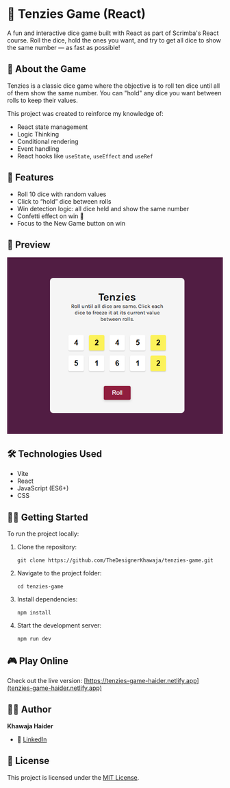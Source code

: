 
# 🎲 Tenzies Game (React)

A fun and interactive dice game built with React as part of Scrimba's React course. Roll the dice, hold the ones you want, and try to get all dice to show the same number — as fast as possible!

## 🧠 About the Game

Tenzies is a classic dice game where the objective is to roll ten dice until all of them show the same number. You can "hold" any dice you want between rolls to keep their values.

This project was created to reinforce my knowledge of:

- React state management
- Logic Thinking
- Conditional rendering
- Event handling
- React hooks like `useState`, `useEffect` and `useRef`

## 🚀 Features

- Roll 10 dice with random values
- Click to “hold” dice between rolls
- Win detection logic: all dice held and show the same number
- Confetti effect on win 🎉
- Focus to the New Game button on win

## 📸 Preview

![Game Screenshot](./src/assets/tenzies-game-screenshot.png)

## 🛠️ Technologies Used

- Vite
- React
- JavaScript (ES6+)
- CSS

## 🧑‍💻 Getting Started

To run the project locally:

1. Clone the repository:
   ```
   git clone https://github.com/TheDesignerKhawaja/tenzies-game.git
   ```
2. Navigate to the project folder:
   ```
   cd tenzies-game
   ```
3. Install dependencies:
   ```
   npm install
   ```
4. Start the development server:
   ```
   npm run dev
   ```

## 🎮 Play Online

Check out the live version: [https://tenzies-game-haider.netlify.app](tenzies-game-haider.netlify.app)


## 🙋‍♂️ Author

**Khawaja Haider**

- 💼 [LinkedIn](https://www.linkedin.com/in/khawajahaider/)

## 📄 License

This project is licensed under the [MIT License](LICENSE).
